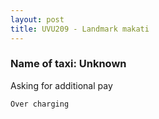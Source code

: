 ```yaml
---
layout: post
title: UVU209 - Landmark makati
---
```


### Name of taxi: Unknown

Asking for additional pay

```Over charging```
